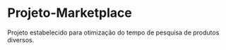 # Projeto-Marketplace
Projeto estabelecido para otimização do tempo de pesquisa de produtos diversos.
